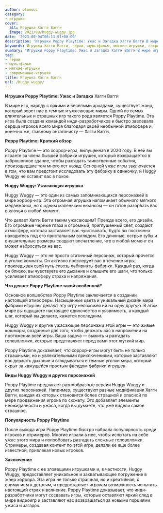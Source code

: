 ```yaml
---
author: olomouc
category:
- игрушки
cover:
  alt: Игрушка Хагги Вагги
  image: 2023/09/huggy-wuggy.jpg
date: '2023-09-04T06:13:51+00:00'
description: 'Игрушки Poppy Playtime: Ужас и Загадка Хагги Вагги В мире игр, наряду с яркими и веселыми аркадами, существует жанр, который зовет нас в темные и...'
keywords: Игрушка Хагги Вагги, герои, мультфильм, мягкие-игрушки, современные-игрушки, poppy, playtime, huggy, wuggy, игры, который, это, хагги, вагги, мире, игра, мира, фабрики, ужас, игр
summary: 'Игрушки Poppy Playtime: Ужас и Загадка Хагги Вагги В мире игр, наряду с яркими и веселыми аркадами, существует жанр, который зовет нас в темные и...'
tag:
- герои
- мультфильм
- мягкие-игрушки
- современные-игрушки
title: Игрушка Хагги Вагги
url: /huggy_wuggy/
---
```


**Игрушки Poppy Playtime: Ужас и Загадка** Хагги Вагги

В мире игр, наряду с яркими и веселыми аркадами, существует жанр, который зовет нас в темные и ужасающие миры. Одной из самых влиятельных и страшных игр такого рода является Poppy Playtime. Эта игра была создана командой инди-разработчиков и быстро завоевала сердца игроков всего мира благодаря своей необычной атмосфере и, конечно же, главному антагонисту — Хагги Вагги.

**Poppy Playtime: Краткий обзор**

Poppy Playtime — это хоррор-игра, выпущенная в 2020 году. В ней вы играете за члена бывшей фабрики игрушек, который возвращается в заброшенное здание, чтобы разгадать таинственные события, произошедшие там много лет назад. Основной ужас игры заключается в том, что вам предстоит исследовать эту фабрику в одиночку, и Huggy Wuggy не оставит вас в покое.

**Huggy Wuggy: Ужасающая игрушка**

Huggy Wuggy — это один из самых запоминающихся персонажей в мире хоррор-игр. Эта огромная игрушка напоминает обычного мягкого медвежонка, но с одним маленьким нюансом — он готов разорвать вас в клочья в любой момент.

Что делает Хагги Вагги таким ужасающим? Прежде всего, его дизайн. Его огромные черные глаза и огромный, приглушенный свет, создают атмосферу, которая заставляет вас чувствовать, будто вы постоянно находитесь под его пристальным взглядом. Его длинные, острые зубы и внушительные размеры создают впечатление, что в любой момент он может наброситься на вас.

Huggy Wuggy — это не просто статичный персонаж, который прячется в уголке комнаты. Он активно преследует вас в течение игры, прокладывая свой путь сквозь лабиринты фабрики. Каждый раз, когда он близко, вы чувствуете его дыхание и слышите его шаги, что только усиливает атмосферу страха и напряжения.

**Что делает Poppy Playtime такой особенной?**

Основное волшебство Poppy Playtime заключается в создании настоящей атмосферы. Насыщенные цвета и уникальный дизайн мира фабрики игрушек делают эту игру непохожей ни на одну другую. В этом мире вы ощущаете настоящее одиночество и уязвимость, а каждый шаг, который вы делаете, кажется последним.

Huggy Wuggy и другие ужасающие персонажи этой игры — это живые кошмары, созданные для того, чтобы держать вас в напряжении на протяжении всей игры. Ваша задача — выжить и разгадать головоломки, которые представляет перед вами этот жуткий мир.

Poppy Playtime доказывает, что хоррор-игры могут быть не только страшными, но и увлекательными приключениями, которые заставляют вас держать дыхание и вглядываться в темные уголки мира, который скрыт за кажущейся простым фасадом фабрики игрушек.

**Виды Huggy Wuggy и других персонажей**

Poppy Playtime предлагает разнообразные версии Huggy Wuggy и других персонажей. Например, существуют разные модификации Хагги Вагги, каждая из которых становится более страшной и опасной по мере продвижения игрока по сюжету. Это добавляет элементы неожиданности и ужаса, когда вы думаете, что уже видели самое страшное.

**Популярность Poppy Playtime**

После выхода игра Poppy Playtime быстро набрала популярность среди игроков и стримеров. Многие играли в нее, чтобы испытать на себе ужас этого мира и попробовать разгадать сложные головоломки. Стримеры, создавая контент по этой игре, делали ее еще более известной, привлекая новых игроков.

**Заключение**

Poppy Playtime с ее зловещими игрушками и, в частности, Huggy Wuggy, предоставляет уникальное и захватывающее погружение в жанр хоррора. Эта игра не только страшная, но и креативная, с вниманием к деталям, и предоставляет игрокам возможность испытать настоящий страх и волнение. Poppy Playtime доказывает, что инди-разработчики могут создавать игры, которые оставляют яркий след в мире видеоигр и заставляют нас возвращаться за новыми порциями ужаса и загадок.